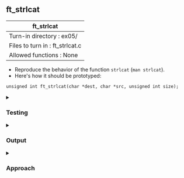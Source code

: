 ## ft_strlcat

|               ft_strlcat        |
|---------------------------------|
| Turn-in directory : ex05/       |
| Files to turn in : ft_strlcat.c |
| Allowed functions : None       |

- Reproduce the behavior of the function <code>strlcat</code> (<code>man strlcat</code>).
- Here's how it should be prototyped:
```
unsigned int ft_strlcat(char *dest, char *src, unsigned int size);
```

<details>
<summary><h3>Testing</h3></summary>

<pre><code>#include &ltstdio.h&gt
#include &ltstring.h&gt
int	main(void)
{
    unsigned int 	n; 
	char	src[11] = "5678901";
	char	dest1[30]= "1234";	
	char	dest2[30]= "1234";
	char	dest3[20] = "1234";
	char	dest4[20] = "1234";
	char	dest5[20] = "1234";
	char	dest6[20] = "1234";
	char	dest7[20] = "1234";
	char	dest8[20] = "1234";

	n = ft_strlcat(dest1, src, 6); 
	printf("ft_strlcat: src: %s, dest: %s, return value: %d\n", src, dest1, n);
	n = strlcat(dest2, src, 6);
	printf("strlcat:    src: %s, dest: %s, return value: %d\n", src, dest2, n);
	n = ft_strlcat(dest3, src, 3); 
	printf("ft_strlcat: src: %s, dest: %s, return value: %d\n", src, dest3, n);	
	n = strlcat(dest4, src, 3); 
	printf("strlcat:    src: %s, dest: %s, return value: %d\n", src, dest4, n);
	n = ft_strlcat(dest5, src, 0); 
	printf("ft_strlcat: src: %s, dest: %s, return value: %d\n", src, dest5, n);	
	n = strlcat(dest6, src, 0); 
	printf("strlcat:    src: %s, dest: %s, return value: %d\n", src, dest6, n);
	n = ft_strlcat(dest7, src, 30); 
	printf("ft_strlcat: src: %s, dest: %s, return value: %d\n", src, dest7, n);	
	n = strlcat(dest8, src, 30); 
	printf("strlcat:    src: %s, dest: %s, return value: %d\n", src, dest8, n);
	return (0);
}</code></pre>

Note that the last test case using <code>strlcat(dest8, src, 30)</code> results in an overflow error. The following output is generated by commenting out the following lines of code:

<pre><code>char	dest8[20] = "1234";
...
n = strlcat(dest8, src, 30); 
printf("strlcat:    src: %s, dest: %s, return value: %d\n", src, dest8, n); </code></pre>

See [testing file](main.c)

</details>

<details>
<summary><h3>Output</h3></summary>

<pre><code>ft_strlcat: src: 5678901, dest: 12345, return value: 11
strlcat:    src: 5678901, dest: 12345, return value: 11
ft_strlcat: src: 5678901, dest: 1234, return value: 10
strlcat:    src: 5678901, dest: 1234, return value: 10
ft_strlcat: src: 5678901, dest: 1234, return value: 7
strlcat:    src: 5678901, dest: 1234, return value: 7
ft_strlcat: src: 5678901, dest: 12345678901, return value: 11</code></pre>

</details>


<details>
<summary><h3>Approach</h3></summary>

<code>strlcat</code> is intended to be an improvement over <code>strcat</code> and <code>strncat</code>. Like <code>strlcpy</code>, <code>strlcat</code> guarantees that the result will be null-terminated. In <code>strlcat</code>, <code>size</code> refers to the total size of the concatenated string and not the number of characters to be copied over from <code>src</code>, and hence, strlcat will append <code>size - strlen(dest) - 1</code> characters from <code>src</code>. 

Broadly, <code>strlcat</code> returns the total length of the string to be created:
- When <code>size</code> is set 'resonably' (i.e., it is at least <code>strlen(dest)</code>), it returns <code>strlen(dest) + strlen(src)</code>
- However, when <code>size</code> is set below <code>strlen(dest)</code>, <code>strlcat</code> returns <code>size + strlen(src)</code>. This is not apparent from the manual and was deduced from experimentation with the <code>strlcat</code> function.

This <a href=ft_strstr.c>solution</a>:
- determines the lengths of <code>src</code> and <code>dest</code> (lines 30-31);
- decides which values to return by comparing the length of <code>dest</code> to <code>size</code> (lines 32-34);
- copies over characters from src to the end of dest (the number of characters is determined by size and the length of dest) (lines 35-41); 
- null-terminates dest (line 42); and
- returns the required value (line 43). 

Since it will be used multiple times, <code>ft_strlen</code> is reused from an <a href=../../c01/06_ft_strlen>earlier exercise</a>. It is then applied to <code>dest</code> and <code>str</code> to calculate their respective lengths (lines 30-31). <code>ft_strlen</code> can also be rejigged to return an <code>unsigned int</code> but it doesn't cause any issue here to have it return an <code>int</code>.

Next, we declare a <code>total</code> variable to hold the return value. By default, it returns the length of <code>dest</code> and <code>src</code> (line 32). However, when <code>size</code> is unreasonably set below the length of <code>dest</code>, we set <code>total</code> to <code>size</code> + length of <code>src</code> (lines 33-34).

In order to append to the end of <code>dest</code>, we use <code>dest_l</code> to index <code>dest</code> since the index of <code>dest_l</code> refers to the null terminator in <code>dest</code>. Meanwhile, <code>i</code> is used to index <code>src</code> in order to copy over characters from <code>src</code> to <code>dest</code> (line 38). As we loop through <code>src</code>, we will increment both <code>dest_l</code> and <code>i</code> (lines 39-40). The number of characters to be copied over is the excess of <code>size</code> over <code>dest_l</code>, accounting for 1 null terminator in <code>size</code>. This is determined with the <code>while</code> loop condition of <code>dest_l + 1 < size</code>. This is equivalent to <code>dest_l < size - 1</code>. Both works - it's a matter of what is more intuitive for you. 

The rest of the code is similar to <a href=../02_ft_strcat>ft_strcat</a> and <a href=../03_ft_strncat>ft_strncat</a>.

</details>